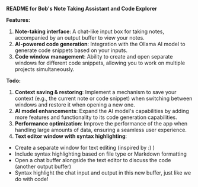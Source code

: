 **README for Bob's Note Taking Assistant and Code Explorer**

**Features:**

1. **Note-taking interface**: A chat-like input box for taking notes, accompanied by an output buffer to view your notes.
2. **AI-powered code generation**: Integration with the Ollama AI model to generate code snippets based on your inputs.
3. **Code window management**: Ability to create and open separate windows for different code snippets, allowing you to work on multiple projects simultaneously.

**Todo:**

1. **Context saving & restoring**: Implement a mechanism to save your context (e.g., the current note or code snippet) when switching between windows and restore it when opening a new one.
2. **AI model enhancements**: Expand the AI model's capabilities by adding more features and functionality to its code generation capabilities.
3. **Performance optimization**: Improve the performance of the app when handling large amounts of data, ensuring a seamless user experience.
4. **Text editor window with syntax highlighting**:
 * Create a separate window for text editing (inspired by :) )
 * Include syntax highlighting based on file type or Markdown formatting
 * Open a chat buffer alongside the text editor to discuss the code (another output buffer)
 * Syntax highlight the chat input and output in this new buffer, just like we do with code!
